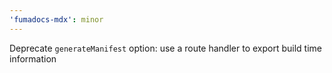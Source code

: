 ```yaml
---
'fumadocs-mdx': minor
---
```


Deprecate `generateManifest` option: use a route handler to export build time information
